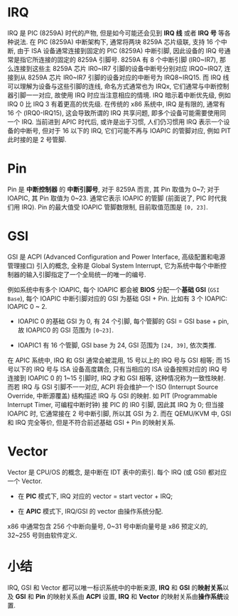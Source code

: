 
# IRQ

IRQ 是 PIC (8259A) 时代的产物, 但是如今可能还会见到 **IRQ 线** 或者 **IRQ 号** 等各种说法. 在 PIC (8259A) 中断架构下, 通常将两块 8259A 芯片级联, 支持 16 个中断, 由于 ISA 设备通常连接到固定的 PIC (8259A) 中断引脚, 因此设备的 IRQ 号通常是指它所连接的固定的 8259A 引脚号. 8259A 有 8 个中断引脚 (IR0~IR7), 那么连接到这些主 8259A 芯片 IR0~IR7 引脚的设备中断号分别对应 IRQ0~IRQ7, 连接到从 8259A 芯片 IR0~IR7 引脚的设备对应的中断号为 IRQ8~IRQ15. 而 IRQ 线可以理解为设备与这些引脚的连线, 命名方式通常也为 IRQx, 它们通常与中断控制器引脚一一对应, 故使用 IRQ 时应当注意相应的情境. IRQ 暗示着中断优先级, 例如 IRQ 0 比 IRQ 3 有着更高的优先级. 在传统的 x86 系统中, IRQ 是有限的, 通常有 16 个 (IRQ0-IRQ15), 这会导致所谓的 IRQ 共享问题, 即多个设备可能需要使用同一个 IRQ. 当前进到 APIC 时代后, 或许是出于习惯, 人们仍习惯用 IRQ 表示一个设备的中断号, 但对于 16 以下的 IRQ, 它们可能不再与 IOAPIC 的管脚对应, 例如 PIT 此时接的是 2 号管脚.

# Pin

Pin 是 **中断控制器** 的 **中断引脚号**, 对于 8259A 而言, 其 Pin 取值为 0~7; 对于 IOAPIC, 其 Pin 取值为 0~23. 通常它表示 IOAPIC 的管脚 (前面说了, PIC 时代我们用 IRQ). Pin 的最大值受 IOAPIC 管脚数限制, 目前取值范围是 `[0, 23]`.

# GSI

GSI 是 ACPI (Advanced Configuration and Power Interface, 高级配置和电源管理接口) 引入的概念, 全称是 Global System Interrupt, 它为系统中每个中断控制器的输入引脚指定了一个全局统一的唯一的编号.

例如系统中有多个 IOAPIC, 每个 IOAPIC 都会被 **BIOS** 分配一个**基础 GSI** (`GSI Base`), 每个 IOAPIC 中断引脚对应的 GSI 为基础 GSI + Pin. 比如有 3 个 IOAPIC: IOAPIC 0 ~ 2.

* IOAPIC 0 的基础 GSI 为 0, 有 24 个引脚, 每个管脚的 GSI = GSI base + pin, 故 IOAPIC0 的 GSI 范围为 `[0~23]`.

* IOAPIC1 有 16 个管脚, GSI base 为 24, GSI 范围为 `[24, 39]`, 依次类推.

在 APIC 系统中, IRQ 和 GSI 通常会被混用, 15 号以上的 IRQ 号与 GSI 相等; 而 15 号以下的 IRQ 号与 ISA 设备高度耦合, 只有当相应的 ISA 设备按照对应的 IRQ 号连接到 IOAPIC 0 的 1~15 引脚时, IRQ 才和 GSI 相等, 这种情况称为一致性映射. 而若 IRQ 与 GSI 引脚不一一对应, ACPI 将会维护一个 ISO (Interrupt Source Override, 中断源覆盖) 结构描述 IRQ 与 GSI 的映射. 如 PIT (Programmable Interrupt Timer, 可编程中断时钟) 接 PIC 的 IR0 引脚, 因此其 IRQ 为 0; 但当接 IOAPIC 时, 它通常接在 2 号中断引脚, 所以其 GSI 为 2. 而在 QEMU/KVM 中, GSI 和 IRQ 完全等价, 但是不符合前述基础 GSI + Pin 的映射关系.

# Vector

Vector 是 CPU/OS 的概念, 是中断在 IDT 表中的索引. 每个 IRQ (或 GSI) 都对应一个 Vector.

* 在 **PIC** 模式下, IRQ 对应的 vector = start vector + IRQ;

* 在 **APIC** 模式下, IRQ/GSI 的 vector 由操作系统分配.

x86 中通常包含 256 个中断向量号, 0~31 号中断向量号是 x86 预定义的, 32~255 号则由软件定义.

# 小结

IRQ, GSI 和 Vector 都可以唯一标识系统中的中断来源, **IRQ** 和 **GSI** 的**映射关系**以及 **GSI** 和 **Pin** 的映射关系由 **ACPI** 设置, **IRQ** 和 **Vector** 的映射关系由**操作系统**设置.